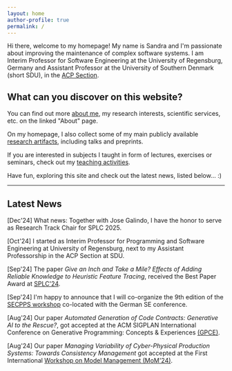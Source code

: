 ```yaml
---
layout: home
author-profile: true
permalink: /
---
```


Hi there, welcome to my homepage!
My name is Sandra and I'm passionate about improving the maintenance of complex software systems.
I am Interim Professor for Software Engineering at the University of Regensburg, Germany and Assistant Professor at the University of Southern Denmark (short SDU), in the [ACP Section](https://acp.sdu.dk/).


## What can you discover on this website?

You can find out more [about me](/about/), my research interests, scientific services, etc. on the linked "About" page.

On my homepage, I also collect some of my main publicly available [research artifacts](/research/), including talks and preprints.

If you are interested in subjects I taught in form of lectures, exercises or seminars, check out my [teaching activities](/teaching/).

Have fun, exploring this site and check out the latest news, listed below... :)

------------------------------------------
## Latest News

[Dec'24] What news: Together with Jose Galindo, I have the honor to serve as Research Track Chair for SPLC 2025.

[Oct'24] I started as Interim Professor for Programming and Software Engineering at University of Regensburg, next to my Assistant Professorship in the ACP Section at SDU.

[Sep'24] The paper _Give an Inch and Take a Mile? Effects of Adding Reliable Knowledge to Heuristic Feature Tracing_, received the Best Paper Award at [SPLC'24](https://2024.splc.net).

[Sep'24] I'm happy to announce that I will co-organize the 9th edition of the [SECPPS workshop](https://rickrabiser.github.io/secpps-ws/se25/) co-located with the German SE conference.

[Aug'24] Our paper _Automated Generation of Code Contracts: Generative
AI to the Rescue?_, got accepted at the ACM SIGPLAN International Conference on Generative Programming: Concepts & Experiences [(GPCE)](https://2024.splashcon.org/home/gpce-2024).

[Aug'24] Our paper _Managing Variability of Cyber-Physical Production Systems: Towards Consistency Management_ got accepted at the First International [Workshop on Model Management (MoM'24)](https://mom2024.wp.imt.fr/).
